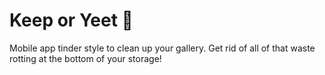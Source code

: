 # Keep or Yeet 🥊

Mobile app tinder style to clean up your gallery. Get rid of all of that waste rotting at the bottom of your storage!
